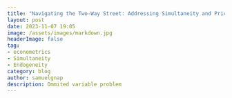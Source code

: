 ```yaml
---
title: "Navigating the Two-Way Street: Addressing Simultaneity and Price Endogeneity in Demand and Supply Estimation"
layout: post
date: 2023-11-07 19:05
image: /assets/images/markdown.jpg
headerImage: false
tag:
- econometrics
- Simultaneity
- Endogeneity
category: blog
author: samuelgnap
description: Ommited variable problem 
---
```

